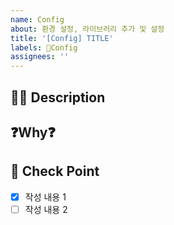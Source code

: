 ```yaml
---
name: Config
about: 환경 설정, 라이브러리 추가 및 설정
title: '[Config] TITLE'
labels: 🔧Config
assignees: ''
---
```


## 🤷‍♂️ Description

<!-- 변경된 환경설정에 대해 작성해 주세요. -->
<!-- ### 환경설정 추가/변경 -->
<!-- ### 라이브러리 추가/변경 -->

## ❓Why❓

<!-- 추가한 이유에 대해 작성해 주세요. -->
<!-- ### 환경설정 추가/변경 -->
<!-- ### 라이브러리 추가/변경 -->

## 📝 Check Point

<!-- 작성 내용 리스트로 작성해주세요. -->

- [x] 작성 내용 1
- [ ] 작성 내용 2
